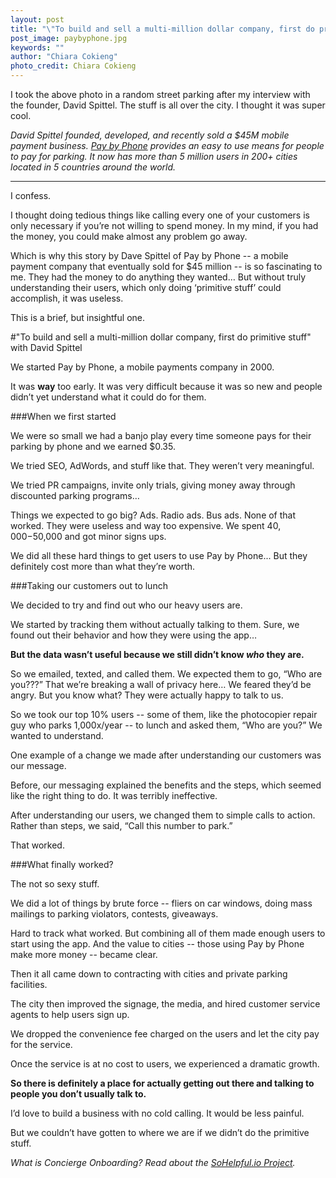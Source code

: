 ```yaml
---
layout: post
title: "\"To build and sell a multi-million dollar company, first do primitive stuff\" with David Spittel"
post_image: paybyphone.jpg
keywords: ""
author: "Chiara Cokieng"
photo_credit: Chiara Cokieng
---
```


I took the above photo in a random street parking after my interview with the founder, David Spittel. The stuff is all over the city. I thought it was super cool.

*David Spittel founded, developed, and recently sold a  $45M mobile payment business. [Pay by Phone](https://paybyphone.com/) provides an easy to use means for people to pay for parking. It now has more than 5 million users in 200+ cities located in 5 countries around the world.*

---

I confess.

I thought doing tedious things like calling every one of your customers is only necessary if you’re not willing to spend money. In my mind, if you had the money, you could make almost any problem go away.

Which is why this story by Dave Spittel of Pay by Phone -- a mobile payment company that eventually sold for $45 million -- is so fascinating to me. They had the money to do anything they wanted… But without truly understanding their users, which only doing ‘primitive stuff’ could accomplish, it was useless.

This is a brief, but insightful one.

#"To build and sell a multi-million dollar company, first do primitive stuff" with David Spittel

We started Pay by Phone, a mobile payments company in 2000.

It was **way** too early. It was very difficult because it was so new and people didn’t yet understand what it could do for them.

###When we first started

We were so small we had a banjo play every time someone pays for their parking by phone and we earned $0.35.

We tried SEO, AdWords, and stuff like that. They weren’t very meaningful.

We tried PR campaigns, invite only trials, giving money away through discounted parking programs…

Things we expected to go big? Ads. Radio ads. Bus ads. None of that worked. They were useless and way too expensive. We spent $40,000-$50,000 and got minor signs ups.

We did all these hard things to get users to use Pay by Phone... But they definitely cost more than what they’re worth.

###Taking our customers out to lunch

We decided to try and find out who our heavy users are.

We started by tracking them without actually talking to them. Sure, we found out their behavior and how they were using the app…

**But the data wasn’t useful because we still didn’t know *who* they are.**

So we emailed, texted, and called them. We expected them to go, “Who are you???” That we’re breaking a wall of privacy here… We feared they’d be angry. But you know what? They were actually happy to talk to us.

So we took our top 10% users -- some of them, like the photocopier repair guy who parks 1,000x/year -- to lunch and asked them, “Who are you?” We wanted to understand.

One example of a change we made after understanding our customers was our message.

Before, our messaging explained the benefits and the steps, which seemed like the right thing to do. It was terribly ineffective.

After understanding our users, we changed them to simple calls to action. Rather than steps, we said, “Call this number to park.”

That worked.

###What finally worked?

The not so sexy stuff.

We did a lot of things by brute force -- fliers on car windows, doing mass mailings to parking violators, contests, giveaways.

Hard to track what worked. But combining all of them made enough users to start using the app. And the value to cities -- those using Pay by Phone make more money -- became clear.

Then it all came down to contracting with cities and private parking facilities.

The city then improved the signage, the media, and hired customer service agents to help users sign up.

We dropped the convenience fee charged on the users and let the city pay for the service.

Once the service is at no cost to users, we experienced a dramatic growth.

**So there is definitely a place for actually getting out there and talking to people you don’t usually talk to.**

I’d love to build a business with no cold calling. It would be less painful.

But we couldn’t have gotten to where we are if we didn’t do the primitive stuff.

*What is Concierge Onboarding? Read about the <a href="http://blog.sohelpful.io/sohelpfulio/index.html">SoHelpful.io Project</a>.*